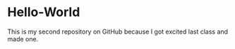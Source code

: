 Hello-World
===========

This is my second repository on GitHub because I got excited last class and made one.
